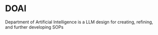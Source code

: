 # DOAI
Department of Artificial Intelligence is a LLM design for creating, refining, and further developing SOPs
